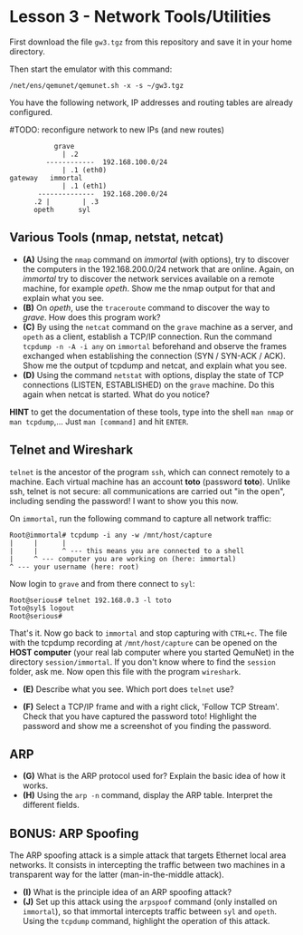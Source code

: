 # Lesson 3 - Network Tools/Utilities

First download the file `gw3.tgz` from this repository and save it in your home directory.

Then start the emulator with this command:

    /net/ens/qemunet/qemunet.sh -x -s ~/gw3.tgz  

You have the following network, IP addresses and routing tables are already configured.

#TODO: reconfigure network to new IPs (and new routes)

               grave
                 | .2
             ------------  192.168.100.0/24
                 | .1 (eth0)
    gateway   immortal
                 | .1 (eth1)             
           --------------  192.168.200.0/24
          .2 |        | .3              
          opeth      syl  

## Various Tools (nmap, netstat, netcat)

- **(A)** Using the `nmap` command on *immortal* (with options), try to discover the computers in the 192.168.200.0/24 network that are online. Again, on *immortal* try to discover the network services available on a remote machine, for example *opeth*. Show me the nmap output for that and explain what you see.
- **(B)** On *opeth*, use the `traceroute` command to discover the way to *grave*. How does this program work?
- **(C)** By using the `netcat` command on the `grave` machine as a server, and `opeth` as a client, establish a TCP/IP connection. Run the command `tcpdump -n -A -i any` on `immortal` beforehand and observe the frames exchanged when establishing the connection (SYN / SYN-ACK / ACK). Show me the output of tcpdump and netcat, and explain what you see.
- **(D)** Using the command `netstat` with options, display the state of TCP connections (LISTEN, ESTABLISHED) on the `grave` machine. Do this again when netcat is started. What do you notice?

**HINT** to get the documentation of these tools, type into the shell `man nmap` or `man tcpdump`,...  Just `man [command]` and hit `ENTER`.


## Telnet and Wireshark

`telnet` is the ancestor of the program `ssh`, which can connect remotely to a machine. Each virtual machine has an account **toto** (password **toto**). Unlike ssh, telnet is not secure: all communications are carried out "in the open", including sending the password! I want to show you this now.

On `immortal`, run the following command to capture all network traffic:

    Root@immortal# tcpdump -i any -w /mnt/host/capture
    |     |      |
    |     |      ^ --- this means you are connected to a shell
    |     ^ --- computer you are working on (here: immortal)
    ^ --- your username (here: root)

Now login to `grave` and from there connect to `syl`:

    Root@serious# telnet 192.168.0.3 -l toto
    Toto@syl$ logout
    Root@serious#

That's it. Now go back to `immortal` and stop capturing with `CTRL+c`. The file with the tcpdump recording at `/mnt/host/capture` can be opened on the **HOST computer** (your real lab computer where you started QemuNet) in the directory `session/immortal`. If you don't know where to find the `session` folder, ask me. Now open this file with the program `wireshark`.

- **(E)** Describe what you see. Which port does `telnet` use?

- **(F)** Select a TCP/IP frame and with a right click, 'Follow TCP Stream'. Check that you have captured the password toto! Highlight the password and show me a screenshot of you finding the password.




## ARP

- **(G)** What is the ARP protocol used for? Explain the basic idea of how it works.
- **(H)** Using the `arp -n` command, display the ARP table. Interpret the different fields.

## BONUS: ARP Spoofing

The ARP spoofing attack is a simple attack that targets Ethernet local area networks. It consists in intercepting the traffic between two machines in a transparent way for the latter (man-in-the-middle attack).

- **(I)** What is the principle idea of an ARP spoofing attack?
- **(J)** Set up this attack using the `arpspoof` command (only installed on `immortal`), so that immortal intercepts traffic between `syl` and `opeth`. Using the `tcpdump` command, highlight the operation of this attack.
